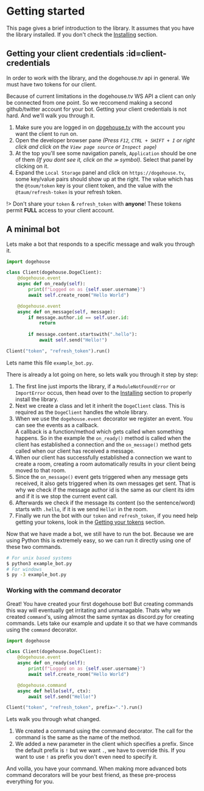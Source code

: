 # Getting started

This page gives a brief introduction to the library. It assumes that you have the library installed. If you don't check the [Installing](intro?id=installing) section.

## Getting your client credentials :id=client-credentials

In order to work with the library, and the dogehouse.tv api in general. We must have two tokens for our client.

Because of current limitations in the dogehouse.tv WS API a client can only be connected from one point. So we reccomend making a second github/twitter account for your bot. Getting your client credentials is not hard. And we'll walk you through it.

1. Make sure you are logged in on [dogehouse.tv](https://dogehouse.tv) with the account you want the client to run on.
2. Open the developer browser pane *(Press `F12`, `CTRL + SHIFT + I` or right click and click on the `View page source` or `Inspect page`)*
3. At the top you'll see some navigation panels, `Application` should be one of them *(If you dont see it, click on the `≫` symbol)*. Select that panel by clicking on it. 
4. Expand the `Local Storage` panel and click on `https://dogehouse.tv`, some key/value pairs should show up at the right. The value which has the `@toum/token` key is your client token, and the value with the `@taum/refresh-token` is your refresh token.

!> Don't share your `token` & `refresh_token` with **anyone**! These tokens permit **FULL** access to your client account.

## A minimal bot

Lets make a bot that responds to a specific message and walk you through it.

```py
import dogehouse

class Client(dogehouse.DogeClient):
    @dogehouse.event
    async def on_ready(self):
        print(f"Logged on as {self.user.username}")
        await self.create_room("Hello World")

    @dogehouse.event
    async def on_message(self, message):
        if message.author.id == self.user.id:
            return
        
        if message.content.startswith(".hello"):
            await self.send("Hello!")

Client("token", "refresh_token").run()
```

Lets name this file `example_bot.py`.

There is already a lot going on here, so lets walk you through it step by step:
1. The first line just imports the library, if a `ModuleNotFoundError` or `ImportError` occus, then head over to the [Installing](intro?id=installing) section to properly install the library.
2. Next we create a class and let it inherit the `DogeClient` class. This is required as the `DogeClient` handles the whole library.
3. When we use the `dogehouse.event` decorator we register an event. You can see the events as a callback.  
A callback is a function/method which gets called when something happens. So in the example the `on_ready()` method is called when the client has established a connection and the `on_message()` method gets called when our client has received a message.
4. When our client has successfully established a connection we want to create a room, creating a room automatically results in your client being moved to that room.
5. Since the `on_message()` event gets triggered when any message gets received, it also gets triggered when its own messages get sent. That is why we check if the message author id is the same as our client its idm and if it is we stop the current event call.
6. Afterwards we check if the message its content (so the sentence/word) starts with `.hello`, if it is we send `Hello!` in the room.
7. Finally we run the bot with our `token` and `refresh_token`, if you need help getting your tokens, look in the [Getting your tokens](quickstart?id=client-credentials) section.

Now that we have made a bot, we still have to run the bot. Because we are using Python this is extremely easy, so we can run it directly using one of these two commands.

```bash
# For unix based systems
$ python3 example_bot.py
# For windows
$ py -3 example_bot.py
```

### Working with the command decorator

Great! You have created your first dogehouse bot! But creating commands this way will eventually get irritating and unmanagable. Thats why we created `command`'s, using almost the same syntax as discord.py for creating commands. Lets take our example and update it so that we have commands using the `command` decorator.

```py
import dogehouse

class Client(dogehouse.DogeClient):
    @dogehouse.event
    async def on_ready(self):
        print(f"Logged on as {self.user.username}")
        await self.create_room("Hello World")

    @dogehouse.command
    async def hello(self, ctx):
        await self.send("Hello!")

Client("token", "refresh_token", prefix=".").run()
```

Lets walk you through what changed.

1. We created a command using the command decorator. The call for the command is the same as the name of the method.
2. We added a new parameter in the client which specifies a prefix. Since the default prefix is `!` but we want `.`, we have to override this. If you want to use `!` as prefix you don't even need to specify it.

And voilla, you have your command. When making more advanced bots command decorators will be your best friend, as these pre-process everything for you.
